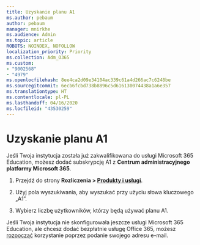 ```yaml
---
title: Uzyskanie planu A1
ms.author: pebaum
author: pebaum
manager: mnirkhe
ms.audience: Admin
ms.topic: article
ROBOTS: NOINDEX, NOFOLLOW
localization_priority: Priority
ms.collection: Adm_O365
ms.custom:
- "9002568"
- "4979"
ms.openlocfilehash: 8ee4ca2d09e34104ac339c61a4d266ac7c6248be
ms.sourcegitcommit: 6ecb6fcbd738b8896c5d616130074438a1a6e357
ms.translationtype: HT
ms.contentlocale: pl-PL
ms.lasthandoff: 04/16/2020
ms.locfileid: "43530259"
---
```

# <a name="get-the-a1-plan"></a>Uzyskanie planu A1

Jeśli Twoja instytucja została już zakwalifikowana do usługi Microsoft 365 Education, możesz dodać subskrypcję A1 z **Centrum administracyjnego platformy Microsoft 365**. 

1. Przejdź do strony **Rozliczenia > [Produkty i usługi](https://go.microsoft.com/fwlink/p/?linkid=868433)**.

2. Użyj pola wyszukiwania, aby wyszukać przy użyciu słowa kluczowego „A1”.

3. Wybierz liczbę użytkowników, którzy będą używać planu A1.

Jeśli Twoja instytucja nie skonfigurowała jeszcze usługi Microsoft 365 Education, ale chcesz dodać bezpłatnie usługę Office 365, możesz [rozpocząć](https://www.microsoft.com/education/products/office) korzystanie poprzez podanie swojego adresu e-mail. 
